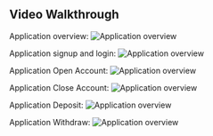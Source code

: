 
## Video Walkthrough

Application overview:
<img src='http://g.recordit.co/ykHhfGOrbR.gif' title='Application overview' width='' />

Application signup and login:
<img src='http://g.recordit.co/YZdCgnwQw4.gif' title='Application overview' width='' alt='Application overview' />




Application Open Account:
<img src='http://g.recordit.co/5BvW7fd5w9.gif' title='Application overview' width='' alt='Application overview' />

Application Close Account:
<img src='http://g.recordit.co/VVvSpZqT4g.gif' title='Application overview' width='' alt='Application overview' />

Application Deposit:
<img src='http://g.recordit.co/MUrqfNU81s.gif' title='Application overview' width='' alt='Application overview' />

Application Withdraw:
<img src='http://g.recordit.co/Ov3qySWcxh.gif' title='Application overview' width='' alt='Application overview' />
